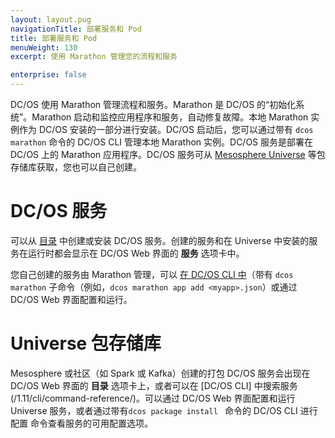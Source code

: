 ```yaml
---
layout: layout.pug
navigationTitle: 部署服务和 Pod
title: 部署服务和 Pod
menuWeight: 130
excerpt: 使用 Marathon 管理您的流程和服务

enterprise: false
---
```


DC/OS 使用 Marathon 管理流程和服务。Marathon 是 DC/OS 的“初始化系统”。Marathon 启动和监控应用程序和服务，自动修复故障。本地 Marathon 实例作为 DC/OS 安装的一部分进行安装。DC/OS 启动后，您可以通过带有 `dcos marathon` 命令的 DC/OS CLI 管理本地 Marathon 实例。DC/OS 服务是部署在 DC/OS 上的 Marathon 应用程序。DC/OS 服务可从 [Mesosphere Universe](/zh/1.11/overview/concepts/#mesosphere-universe) 等包存储库获取，您也可以自己创建。

# DC/OS 服务

可以从 [目录](/zh/1.11/gui/catalog/) 中创建或安装 DC/OS 服务。创建的服务和在 Universe 中安装的服务在运行时都会显示在 DC/OS Web 界面的 **服务** 选项卡中。

您自己创建的服务由 Marathon 管理，可以 [在 DC/OS CLI 中](/zh/1.11/cli/command-reference/)（带有 `dcos marathon` 子命令（例如，`dcos marathon app add <myapp>.json`）或通过 DC/OS Web 界面配置和运行。

# Universe 包存储库
Mesosphere 或社区（如 Spark 或 Kafka）创建的打包 DC/OS 服务会出现在 DC/OS Web 界面的 **目录** 选项卡上，或者可以在 [DC/OS CLI] 中搜索服务(/1.11/cli/command-reference/)。可以通过 DC/OS Web 界面配置和运行 Universe 服务，或者通过带有`dcos package install ` 命令的 DC/OS CLI 进行配置 <package-name>命令查看服务的可用配置选项。

